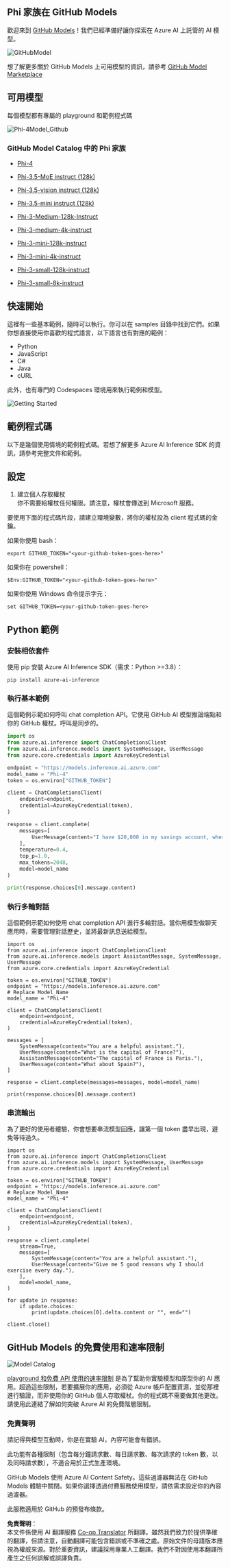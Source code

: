 <!--
CO_OP_TRANSLATOR_METADATA:
{
  "original_hash": "fb67a08b9fc911a10ed58081fadef416",
  "translation_date": "2025-05-08T06:27:02+00:00",
  "source_file": "md/01.Introduction/02/02.GitHubModel.md",
  "language_code": "tw"
}
-->
## Phi 家族在 GitHub Models

歡迎來到 [GitHub Models](https://github.com/marketplace/models)！我們已經準備好讓你探索在 Azure AI 上託管的 AI 模型。

![GitHubModel](../../../../../translated_images/GitHub_ModelCatalog.aa43c51c36454747ca1cc1ffa799db02cc66b4fb7e8495311701adb072442df8.tw.png)

想了解更多關於 GitHub Models 上可用模型的資訊，請參考 [GitHub Model Marketplace](https://github.com/marketplace/models)

## 可用模型

每個模型都有專屬的 playground 和範例程式碼

![Phi-4Model_Github](../../../../../translated_images/GitHub_ModelPlay.cf6a9f1106e048535478f17ed0078551c3959884e4083eb62a895bb089dd831c.tw.png)

### GitHub Model Catalog 中的 Phi 家族

- [Phi-4](https://github.com/marketplace/models/azureml/Phi-4)

- [Phi-3.5-MoE instruct (128k)](https://github.com/marketplace/models/azureml/Phi-3-5-MoE-instruct)

- [Phi-3.5-vision instruct (128k)](https://github.com/marketplace/models/azureml/Phi-3-5-vision-instruct)

- [Phi-3.5-mini instruct (128k)](https://github.com/marketplace/models/azureml/Phi-3-5-mini-instruct)

- [Phi-3-Medium-128k-Instruct](https://github.com/marketplace/models/azureml/Phi-3-medium-128k-instruct)

- [Phi-3-medium-4k-instruct](https://github.com/marketplace/models/azureml/Phi-3-medium-4k-instruct)

- [Phi-3-mini-128k-instruct](https://github.com/marketplace/models/azureml/Phi-3-mini-128k-instruct)

- [Phi-3-mini-4k-instruct](https://github.com/marketplace/models/azureml/Phi-3-mini-4k-instruct)

- [Phi-3-small-128k-instruct](https://github.com/marketplace/models/azureml/Phi-3-small-128k-instruct)

- [Phi-3-small-8k-instruct](https://github.com/marketplace/models/azureml/Phi-3-small-8k-instruct)

## 快速開始

這裡有一些基本範例，隨時可以執行。你可以在 samples 目錄中找到它們。如果你想直接使用你喜歡的程式語言，以下語言也有對應的範例：

- Python
- JavaScript
- C#
- Java
- cURL

此外，也有專門的 Codespaces 環境用來執行範例和模型。

![Getting Started](../../../../../translated_images/GitHub_ModelGetStarted.150220a802da6fb67944ad93c1a4c7b8a9811e43d77879a149ecf54c02928c6b.tw.png)


## 範例程式碼

以下是幾個使用情境的範例程式碼。若想了解更多 Azure AI Inference SDK 的資訊，請參考完整文件和範例。

## 設定

1. 建立個人存取權杖  
你不需要給權杖任何權限。請注意，權杖會傳送到 Microsoft 服務。

要使用下面的程式碼片段，請建立環境變數，將你的權杖設為 client 程式碼的金鑰。

如果你使用 bash：  
```
export GITHUB_TOKEN="<your-github-token-goes-here>"
```  
如果你在 powershell：  

```
$Env:GITHUB_TOKEN="<your-github-token-goes-here>"
```  

如果你使用 Windows 命令提示字元：  

```
set GITHUB_TOKEN=<your-github-token-goes-here>
```  

## Python 範例

### 安裝相依套件  
使用 pip 安裝 Azure AI Inference SDK（需求：Python >=3.8）：

```
pip install azure-ai-inference
```  
### 執行基本範例

這個範例示範如何呼叫 chat completion API。它使用 GitHub AI 模型推論端點和你的 GitHub 權杖。呼叫是同步的。

```python
import os
from azure.ai.inference import ChatCompletionsClient
from azure.ai.inference.models import SystemMessage, UserMessage
from azure.core.credentials import AzureKeyCredential

endpoint = "https://models.inference.ai.azure.com"
model_name = "Phi-4"
token = os.environ["GITHUB_TOKEN"]

client = ChatCompletionsClient(
    endpoint=endpoint,
    credential=AzureKeyCredential(token),
)

response = client.complete(
    messages=[
        UserMessage(content="I have $20,000 in my savings account, where I receive a 4% profit per year and payments twice a year. Can you please tell me how long it will take for me to become a millionaire? Also, can you please explain the math step by step as if you were explaining it to an uneducated person?"),
    ],
    temperature=0.4,
    top_p=1.0,
    max_tokens=2048,
    model=model_name
)

print(response.choices[0].message.content)
```

### 執行多輪對話

這個範例示範如何使用 chat completion API 進行多輪對話。當你用模型做聊天應用時，需要管理對話歷史，並將最新訊息送給模型。

```
import os
from azure.ai.inference import ChatCompletionsClient
from azure.ai.inference.models import AssistantMessage, SystemMessage, UserMessage
from azure.core.credentials import AzureKeyCredential

token = os.environ["GITHUB_TOKEN"]
endpoint = "https://models.inference.ai.azure.com"
# Replace Model_Name
model_name = "Phi-4"

client = ChatCompletionsClient(
    endpoint=endpoint,
    credential=AzureKeyCredential(token),
)

messages = [
    SystemMessage(content="You are a helpful assistant."),
    UserMessage(content="What is the capital of France?"),
    AssistantMessage(content="The capital of France is Paris."),
    UserMessage(content="What about Spain?"),
]

response = client.complete(messages=messages, model=model_name)

print(response.choices[0].message.content)
```

### 串流輸出

為了更好的使用者體驗，你會想要串流模型回應，讓第一個 token 盡早出現，避免等待過久。

```
import os
from azure.ai.inference import ChatCompletionsClient
from azure.ai.inference.models import SystemMessage, UserMessage
from azure.core.credentials import AzureKeyCredential

token = os.environ["GITHUB_TOKEN"]
endpoint = "https://models.inference.ai.azure.com"
# Replace Model_Name
model_name = "Phi-4"

client = ChatCompletionsClient(
    endpoint=endpoint,
    credential=AzureKeyCredential(token),
)

response = client.complete(
    stream=True,
    messages=[
        SystemMessage(content="You are a helpful assistant."),
        UserMessage(content="Give me 5 good reasons why I should exercise every day."),
    ],
    model=model_name,
)

for update in response:
    if update.choices:
        print(update.choices[0].delta.content or "", end="")

client.close()
```

## GitHub Models 的免費使用和速率限制

![Model Catalog](../../../../../translated_images/GitHub_Model.ca6c125cb3117d0ea7c2e204b066ee4619858d28e7b1a419c262443c5e9a2d5b.tw.png)

[playground 和免費 API 使用的速率限制](https://docs.github.com/en/github-models/prototyping-with-ai-models#rate-limits) 是為了幫助你實驗模型和原型你的 AI 應用。超過這些限制，若要擴展你的應用，必須從 Azure 帳戶配置資源，並從那裡進行驗證，而非使用你的 GitHub 個人存取權杖。你的程式碼不需要做其他更改。請使用此連結了解如何突破 Azure AI 的免費階層限制。

### 免責聲明

請記得與模型互動時，你是在實驗 AI，內容可能會有錯誤。

此功能有各種限制（包含每分鐘請求數、每日請求數、每次請求的 token 數，以及同時請求數），不適合用於正式生產環境。

GitHub Models 使用 Azure AI Content Safety。這些過濾器無法在 GitHub Models 體驗中關閉。如果你選擇透過付費服務使用模型，請依需求設定你的內容過濾器。

此服務適用於 GitHub 的預發布條款。

**免責聲明**：  
本文件係使用 AI 翻譯服務 [Co-op Translator](https://github.com/Azure/co-op-translator) 所翻譯。雖然我們致力於提供準確的翻譯，但請注意，自動翻譯可能包含錯誤或不準確之處。原始文件的母語版本應視為權威來源。對於重要資訊，建議採用專業人工翻譯。我們不對因使用本翻譯所產生之任何誤解或誤譯負責。